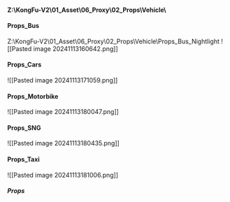 #### Z:\KongFu-V2\01_Asset\06_Proxy\02_Props\Vehicle\

#### Props_Bus
Z:\KongFu-V2\01_Asset\06_Proxy\02_Props\Vehicle\Props_Bus_Nightlight
![[Pasted image 20241113160642.png]]

#### Props_Cars
![[Pasted image 20241113171059.png]]

#### Props_Motorbike
![[Pasted image 20241113180047.png]]

#### Props_SNG
![[Pasted image 20241113180435.png]]

#### Props_Taxi
![[Pasted image 20241113181006.png]]

##### Props
